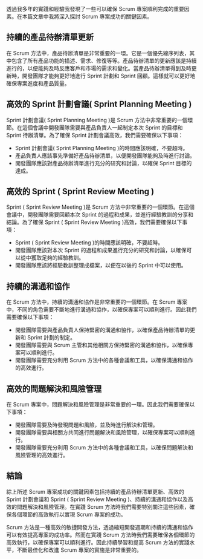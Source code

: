 透過我多年的實踐和經驗我發現了一些可以確保 Scrum 專案順利完成的重要因素。在本篇文章中我將深入探討 Scrum 專案成功的關鍵因素。

## 持續的產品待辦清單更新

在 Scrum 方法中，產品待辦清單是非常重要的一環。它是一個優先線序列表，其中包含了所有產品功能的描述、需求、修復等等。產品待辦清單的更新應該是持續進行的，以便能夠及時反應客戶和市場的需求和變化。當產品待辦清單得到及時更新時，開發團隊才能夠更好地進行 Sprint 計劃和 Sprint 回顧。這樣就可以更好地確保專案進度和產品質量。

## 高效的 Sprint 計劃會議( Sprint Planning Meeting )

Sprint 計劃會議( Sprint Planning Meeting )是 Scrum 方法中非常重要的一個環節。在這個會議中開發團隊需要與產品負責人一起制定本次 Sprint 的目標和 Sprint 待辦清單。為了確保 Sprint 計劃會議高效，我們需要確保以下事項：

*   Sprint 計劃會議( Sprint Planning Meeting )的時間應該明確，不要超時。
*   產品負責人應該事先準備好產品待辦清單，以便開發團隊能夠及時進行討論。
*   開發團隊應該對產品待辦清單進行充分的研究和討論，以確保 Sprint 目標的達成。

## 高效的 Sprint ( Sprint Review Meeting )

Sprint ( Sprint Review Meeting )是 Scrum 方法中非常重要的一個環節。在這個會議中，開發團隊需要回顧本次 Sprint 的過程和成果，並進行經驗教訓的分享和結論。為了確保 Sprint ( Sprint Review Meeting )高效，我們需要確保以下事項： 

*   Sprint ( Sprint Review Meeting )的時間應該明確，不要超時。
*   開發團隊應該對本次 Sprint 的過程和成果進行充分的研究和討論，以確保可以從中獲取足夠的經驗教訓。
*   開發團隊應該將經驗教訓整理成檔案，以便在以後的 Sprint 中可以使用。

## 持續的溝通和協作

在 Scrum 方法中，持續的溝通和協作是非常重要的一個環節。在 Scrum 專案中，不同的角色需要不斷地進行溝通和協作，以確保專案可以順利進行。因此我們需要確保以下事項：

*   開發團隊需要與產品負責人保持緊密的溝通和協作，以確保產品待辦清單的更新和 Sprint 計劃的制定。
*   開發團隊需要與 Scrum 主管和其他相關方保持緊密的溝通和協作，以確保專案可以順利進行。
*   開發團隊需要充分利用 Scrum 方法中的各種會議和工具，以確保溝通和協作的高效進行。

## 高效的問題解決和風險管理

在 Scrum 專案中，問題解決和風險管理是非常重要的一環。因此我們需要確保以下事項：

*   開發團隊需要及時發現問題和風險，並及時進行解決和管理。
*   開發團隊需要與相關方共同進行問題解決和風險管理，以確保專案可以順利進行。
*   開發團隊需要充分利用 Scrum 方法中的各種會議和工具，以確保問題解決和風險管理的高效進行。

## 結論

綜上所述 Scrum 專案成功的關鍵因素包括持續的產品待辦清單更新、高效的 Sprint 計劃會議和 Sprint ( Sprint Review Meeting )、持續的溝通和協作以及高效的問題解決和風險管理。在實踐 Scrum 方法時我們需要特別關注這些因素，確保各個環節的高效執行以實現 Scrum 專案的成功。

Scrum 方法是一種高效的敏捷開發方法，透過縮短開發週期和持續的溝通和協作可以有效提高專案的成功率。然而在實踐 Scrum 方法時我們需要確保各個環節的高效執行，以確保專案可以順利進行。因此持續學習和提高 Scrum 方法的實踐水平，不斷最佳化和改進 Scrum 專案的實施是非常重要的。